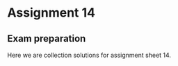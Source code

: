 # Assignment 14 #

## Exam preparation ##

Here we are collection solutions for assignment sheet 14.